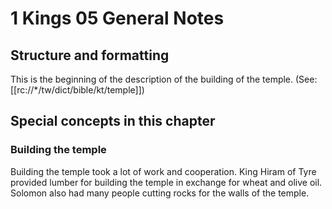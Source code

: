 # 1 Kings 05 General Notes
## Structure and formatting

This is the beginning of the description of the building of the temple. (See: [[rc://*/tw/dict/bible/kt/temple]])

## Special concepts in this chapter

### Building the temple
Building the temple took a lot of work and cooperation. King Hiram of Tyre provided lumber for building the temple in exchange for wheat and olive oil. Solomon also had many people cutting rocks for the walls of the temple.
